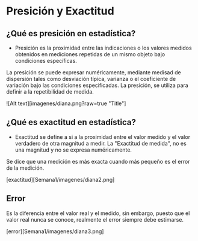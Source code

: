 # Presición y Exactitud

## ¿Qué es presición en estadística?

- Presición es la proximidad entre las indicaciones o los valores medidos
obtenidos en mediciones repetidas de un mismo objeto bajo condiciones específicas.

La presición se puede expresar numéricamente, mediante medisad de dispersión
tales como desviación típica, varianza o el coeficiente de variación bajo las
condiciones especificadas. La presición, se utiliza para definir a la
repetibilidad de medida.

![Alt text][imagenes/diana.png?raw=true "Title"]

## ¿Qué es exactitud en estadística?

- Exactitud se define a si a la proximidad entre el valor medido y el valor verdadero de otra magnitud a medir. La "Exactitud de medida", no es una magnitud y no se expresa numéricamente.

Se dice que una medición es más exacta cuando más pequeño es el error de la medición.

[exactitud][Semana1/imagenes/diana2.png]

## Error

Es la diferencia entre el valor real y el medido, sin embargo, puesto que el valor real nunca se conoce, realmente el error siempre debe estimarse.

[error][Semana1/imagenes/diana3.png]

